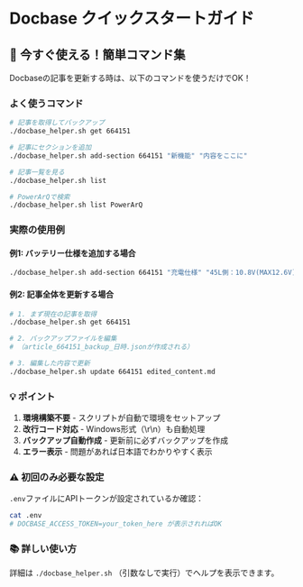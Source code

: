 # Docbase クイックスタートガイド

## 🚀 今すぐ使える！簡単コマンド集

Docbaseの記事を更新する時は、以下のコマンドを使うだけでOK！

### よく使うコマンド

```bash
# 記事を取得してバックアップ
./docbase_helper.sh get 664151

# 記事にセクションを追加
./docbase_helper.sh add-section 664151 "新機能" "内容をここに"

# 記事一覧を見る
./docbase_helper.sh list

# PowerArQで検索
./docbase_helper.sh list PowerArQ
```

### 実際の使用例

#### 例1: バッテリー仕様を追加する場合
```bash
./docbase_helper.sh add-section 664151 "充電仕様" "45L側：10.8V(MAX12.6V)/2A(MAX3A)"
```

#### 例2: 記事全体を更新する場合
```bash
# 1. まず現在の記事を取得
./docbase_helper.sh get 664151

# 2. バックアップファイルを編集
# （article_664151_backup_日時.jsonが作成される）

# 3. 編集した内容で更新
./docbase_helper.sh update 664151 edited_content.md
```

### 💡 ポイント

1. **環境構築不要** - スクリプトが自動で環境をセットアップ
2. **改行コード対応** - Windows形式（\r\n）も自動処理
3. **バックアップ自動作成** - 更新前に必ずバックアップを作成
4. **エラー表示** - 問題があれば日本語でわかりやすく表示

### ⚠️ 初回のみ必要な設定

`.env`ファイルにAPIトークンが設定されているか確認：
```bash
cat .env
# DOCBASE_ACCESS_TOKEN=your_token_here が表示されればOK
```

### 📚 詳しい使い方

詳細は `./docbase_helper.sh` （引数なしで実行）でヘルプを表示できます。